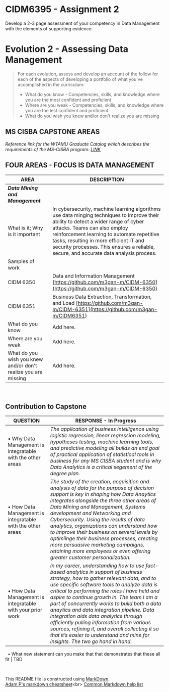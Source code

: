 # CIDM6395 - Assignment 2
Develop a 2-3 page assessment of your competency in Data Management with the elements of supporting evidence.  

# Evolution 2 - Assessing Data Management

>For each evolution, assess and develop an account of the follow for each of the aspects of developing a portfolio of what you've accomplished in the curriculum:
>    - What do you know - Competencies, skills, and knowledge where you are the most confident and proficient
>    - Where are you weak - Competencies, skills, and knowledge where you are the lest confident and proficient
>    - What do you wish you knew and/or don't realize you are missing


## MS CISBA CAPSTONE AREAS

*Reference link for the WTAMU Graduate Catalog which describes the requirements of the MS-CISBA program: [LINK](https://catalog.wtamu.edu/preview_program.php?catoid=30&poid=4839&returnto=2643)*
<br>
## FOUR AREAS - FOCUS IS DATA MANAGEMENT
AREA                      | DESCRIPTION
---                             | ---
***Data Mining and Management***                 | ***&nbsp;***
What is it; Why is it important       | In cybersecurity, machine learning algorithms use data minging techniques to improve their ability to detect a wider range of cyber attacks. Teams can also employ reinforcement learning to automate repetitive tasks, resulting in more efficient IT and security processes. This ensures a reliable, secure, and accurate data analysis process.
Samples of work        | &nbsp;
CIDM 6350        | Data and Information Management [https://github.com/m3gan-m/CIDM-6350](https://github.com/m3gan-m/CIDM-6350)
CIDM 6351        | Business Data Extraction, Transformation, and Load [https://github.com/m3gan-m/CIDM-6351](https://github.com/m3gan-m/CIDM6351)
What do you know        | Add here.
Where are you weak        | Add here.
What do you wish you knew and/or don't realize you are missing        | Add here.
&nbsp;

##  Contribution to Capstone  
QUESTION                      | RESPONSE - In  Progress
---                             | ---
•	Why Data Management is integratable with the other areas       | *The application of business intelligence using logistic regression, linear regression modeling, hypotheses testing, machine learning tools, and predictive modeling all builds an end goal of practical application of statistical tools in business for any MS CISBA student and is why Data Analytics is a critical segement of the degree plan.*
•	How Data Management is integratable with the other areas       | *The study of the creation, acquisition and analysis of data for the purpose of decision support is key in shaping how Data Anaytics integrates alongside the three other areas of Data Mining and Management, Systems development and Networking and Cybersecurity. Using the results of data analytics, organizations can understand how to improve their business on several levels by optimiinge their business processes, creating more persuasive marketing campaigns, retaining more employees or even offering greater customer personalization.*
•	How Data Management is integratable with your prior work       | *In my career, understanding how to use fact-based analytics in support of business strategy, how to gather relevant data, and to use specific software tools to analyze data is critical to performing the roles I have held and aspire to continue growth in. The team I am a part of concurrently works to build both a data anaytics and data integration pipeline. Data integration aids data analytics through efficiently pulling information from various sources, refining it, and overall collecting it so that it’s easier to understand and mine for insights. The two go hand in hand.*
&nbsp;
•	What new statement can you make that that demonstrates that these all fit       | TBD
&nbsp;

&nbsp;

This README file is constructed using [MarkDown](https://www.markdownguide.org/basic-syntax).<br>
[Adam P's markdown cheatsheet](https://commonmark.org/help/](https://github.com/adam-p/markdown-here/wiki/Markdown-Cheatsheet)https://github.com/adam-p/markdown-here/wiki/Markdown-Cheatsheet)<br>
[Common Markdown help list](https://commonmark.org/help/](https://commonmark.org/help/)https://commonmark.org/help/)
